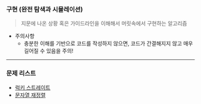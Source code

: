 ### 구현 (완전 탐색과 시뮬레이션)
> 지문에 나온 상황 혹은 가이드라인을 이해해서 머릿속에서 구현하는 알고리즘

* 주의사항
  * 충분한 이해를 기반으로 코드를 작성하지 않으면, 코드가 간결해지지 않고 매우 길어질 수 있음을 주의!

<hr>

### 문제 리스트

* [럭키 스트레이트](https://github.com/PoSungKim/algorithm_review/blob/master/%EA%B5%AC%ED%98%84/1.%EB%9F%AD%ED%82%A4%20%EC%8A%A4%ED%8A%B8%EB%A0%88%EC%9D%B4%ED%8A%B8.md)
* [문자열 재정렬](https://github.com/PoSungKim/algorithm_review/blob/master/%EA%B5%AC%ED%98%84/2.%EB%AC%B8%EC%9E%90%EC%97%B4%20%EC%9E%AC%EC%A0%95%EB%A0%AC.md)
